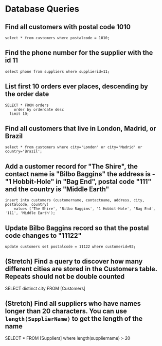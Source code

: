 # Database Queries

## Find all customers with postal code 1010

    select * from customers where postalcode = 1010;


## Find the phone number for the supplier with the id 11

    select phone from suppliers where supplierid=11;


## List first 10 orders ever places, descending by the order date

    SELECT * FROM orders 
	    order by orderdate desc 
      limit 10;

## Find all customers that live in London, Madrid, or Brazil

    select * from customers where city='London' or city='Madrid' or country='Brazil'; 


## Add a customer record for "The Shire", the contact name is "Bilbo Baggins" the address is -"1 Hobbit-Hole" in "Bag End", postal code "111" and the country is "Middle Earth"

    insert into customers (customername, contactname, address, city, postalcode, country)
	    values ('The Shire', 'Bilbo Baggins', '1 Hobbit-Hole', 'Bag End', '111', 'Middle Earth');

## Update Bilbo Baggins record so that the postal code changes to "11122"

    update customers set postalcode = 11122 where customerid=92;


## (Stretch) Find a query to discover how many different cities are stored in the Customers table. Repeats should not be double counted

SELECT distinct city FROM [Customers]

## (Stretch) Find all suppliers who have names longer than 20 characters. You can use `length(SupplierName)` to get the length of the name

SELECT * FROM [Suppliers] where length(suppliername) > 20
